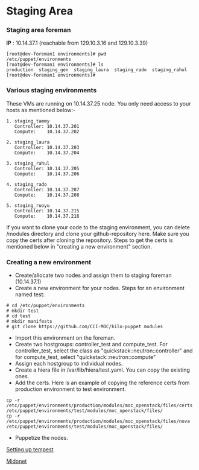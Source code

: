# Staging Area

### Staging area foreman
    
  **IP** : 10.14.37.1 (reachable from 129.10.3.16 and 129.10.3.39)

```
[root@dev-foreman1 environments]# pwd
/etc/puppet/environments
[root@dev-foreman1 environments]# ls
production  staging_gen  staging_laura  staging_rado  staging_rahul
[root@dev-foreman1 environments]# 
```

### Various staging environments
These VMs are running on 10.14.37.25 node. You only need access to your hosts as mentioned below:-
```
1. staging_tammy
   Controller: 10.14.37.201
   Compute:    10.14.37.202

2. staging_laura
   Controller: 10.14.37.203
   Compute:    10.14.37.204

3. staging_rahul
   Controller: 10.14.37.205
   Compute:    10.14.37.206

4. staging_rado
   Controller: 10.14.37.207
   Compute:    10.14.37.208

5. staging_ruoyu
   Controller: 10.14.37.215
   Compute:    10.14.37.216
```
If you want to clone your code to the staging environment, you can delete <your-env>/modules directory and clone your github-repository here. Make sure you copy the certs after cloning the repository. Steps to get the certs is mentioned below in "creating a new environment" section.

### Creating a new environment
* Create/allocate two nodes and assign them to staging foreman (10.14.37.1)
* Create a new environment for your nodes. Steps for an environment named test:
```
# cd /etc/puppet/environments
# mkdir test
# cd test
# mkdir manifests
# git clone https://github.com/CCI-MOC/kilo-puppet modules
```
* Import this environment on the foreman.
* Create two hostgroups: controller_test and compute_test. For controller_test, select the class as "quickstack::neutron::controller" and for compute_test, select "quickstack::neutron::compute"
* Assign each hostgroup to individual nodes.
* Create a hiera file in /var/lib/hiera/test.yaml. You can copy the existing ones.
* Add the certs. Here is an example of copying the reference certs from production environment to test environment.
```
cp -r /etc/puppet/environments/production/modules/moc_openstack/files/certs /etc/puppet/environments/test/modules/moc_openstack/files/
cp -r /etc/puppet/environments/production/modules/moc_openstack/files/nova /etc/puppet/environments/test/modules/moc_openstack/files/
```
* Puppetize the nodes.

[Setting up tempest](Setting-up-tempest.html)

[Midonet](Midonet.html)

